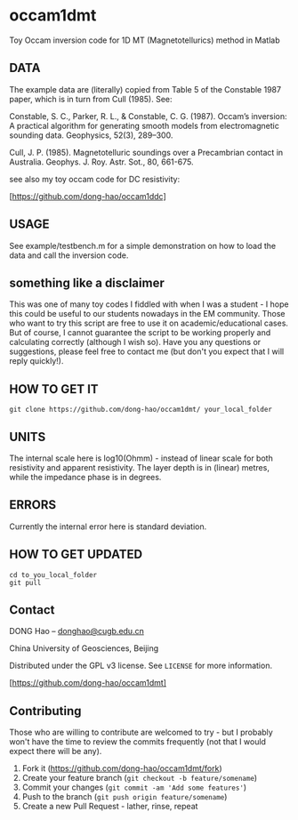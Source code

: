 # occam1dmt
Toy Occam inversion code for 1D MT (Magnetotellurics) method in Matlab

## DATA
The example data are (literally) copied from Table 5 of the Constable 1987 paper, which is in turn from Cull (1985). See: 

Constable, S. C., Parker, R. L., & Constable, C. G. (1987). Occam’s inversion: A practical algorithm for generating smooth models from electromagnetic sounding data. Geophysics, 52(3), 289–300. 

Cull, J. P. (1985). Magnetotelluric soundings over a Precambrian contact in Australia. Geophys. J. Roy. Astr. Sot., 80, 661-675.

see also my toy occam code for DC resistivity:

[https://github.com/dong-hao/occam1ddc]

## USAGE
See example/testbench.m for a simple demonstration on how to load the data and call the inversion code. 

## something like a disclaimer

This was one of many toy codes I fiddled with when I was a student - I hope this could be useful to our students nowadays in the EM community. 
Those who want to try this script are free to use it on academic/educational cases. But of course, I cannot guarantee the script to be working properly and calculating correctly (although I wish so). Have you any questions or suggestions, please feel free to contact me (but don't you expect that I will reply quickly!).  

## HOW TO GET IT
```
git clone https://github.com/dong-hao/occam1dmt/ your_local_folder
```

## UNITS
The internal scale here is log10(Ohmm) - instead of linear scale for both resistivity and apparent resistivity. The layer depth is in (linear) metres, while the impedance phase is in degrees. 

## ERRORS    
Currently the internal error here is standard deviation.

## HOW TO GET UPDATED
```
cd to_you_local_folder
git pull 
```

## Contact

DONG Hao –  donghao@cugb.edu.cn

China University of Geosciences, Beijing 

Distributed under the GPL v3 license. See ``LICENSE`` for more information.

[https://github.com/dong-hao/occam1dmt]

## Contributing

Those who are willing to contribute are welcomed to try - but I probably won't have the time to review the commits frequently (not that I would expect there will be any). 

1. Fork it (<https://github.com/dong-hao/occam1dmt/fork>)
2. Create your feature branch (`git checkout -b feature/somename`)
3. Commit your changes (`git commit -am 'Add some features'`)
4. Push to the branch (`git push origin feature/somename`)
5. Create a new Pull Request - lather, rinse, repeat 
